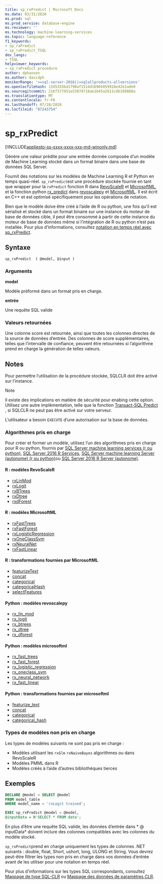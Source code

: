 ```yaml
---
title: sp_rxPredict | Microsoft Docs
ms.date: 03/31/2020
ms.prod: sql
ms.prod_service: database-engine
ms.reviewer: ''
ms.technology: machine-learning-services
ms.topic: language-reference
f1_keywords:
- sp_rxPredict
- sp_rxPredict_TSQL
dev_langs:
- TSQL
helpviewer_keywords:
- sp_rxPredict procedure
author: dphansen
ms.author: davidph
monikerRange: '>=sql-server-2016||=sqlallproducts-allversions'
ms.openlocfilehash: 13d5355bd1798af1514d16965059916e42e1ade0
ms.sourcegitcommit: 216f377451e53874718ae1645a2611cdb198808a
ms.translationtype: MT
ms.contentlocale: fr-FR
ms.lasthandoff: 07/28/2020
ms.locfileid: "87243754"
---
```

# <a name="sp_rxpredict"></a>sp_rxPredict  
[!INCLUDE[appliesto-ss-xxxx-xxxx-xxx-md-winonly.md](../../includes/appliesto-ss-xxxx-xxxx-xxx-md-winonly.md)]

Génère une valeur prédite pour une entrée donnée composée d’un modèle de Machine Learning stocké dans un format binaire dans une base de données SQL Server.

Fournit des notations sur les modèles de Machine Learning R et Python en temps quasi-réel. `sp_rxPredict`est une procédure stockée fournie en tant que wrapper pour la `rxPredict` fonction R dans [RevoScaleR](https://docs.microsoft.com/r-server/r-reference/revoscaler/revoscaler) et [MicrosoftML](https://docs.microsoft.com/r-server/r-reference/microsoftml/microsoftml-package), et la fonction python [rx_predict](https://docs.microsoft.com/machine-learning-server/python-reference/revoscalepy/rx-predict) dans [revoscalepy](https://docs.microsoft.com/machine-learning-server/python-reference/revoscalepy/revoscalepy-package) et [MicrosoftML](https://docs.microsoft.com/machine-learning-server/python-reference/microsoftml/microsoftml-package). Il est écrit en C++ et est optimisé spécifiquement pour les opérations de notation.

Bien que le modèle doive être créé à l’aide de R ou python, une fois qu’il est sérialisé et stocké dans un format binaire sur une instance du moteur de base de données cible, il peut être consommé à partir de cette instance du moteur de base de données même si l’intégration de R ou python n’est pas installée. Pour plus d’informations, consultez [notation en temps réel avec sp_rxPredict](https://docs.microsoft.com/sql/machine-learning/predictions/real-time-scoring).

## <a name="syntax"></a>Syntaxe

```
sp_rxPredict  ( @model, @input )
```

### <a name="arguments"></a>Arguments

**model**

Modèle préformé dans un format pris en charge. 

**entrée**

Une requête SQL valide

### <a name="return-values"></a>Valeurs retournées

Une colonne score est retournée, ainsi que toutes les colonnes directes de la source de données d’entrée.
Des colonnes de score supplémentaires, telles que l’intervalle de confiance, peuvent être retournées si l’algorithme prend en charge la génération de telles valeurs.

## <a name="remarks"></a>Notes

Pour permettre l’utilisation de la procédure stockée, SQLCLR doit être activé sur l’instance.

> [!NOTE]
> Il existe des implications en matière de sécurité pour enabing cette option. Utilisez une autre implémentation, telle que la fonction [Transact-SQL Predict](https://docs.microsoft.com/sql/t-sql/queries/predict-transact-sql?view=sql-server-2017) , si SQLCLR ne peut pas être activé sur votre serveur.

L’utilisateur a besoin `EXECUTE` d’une autorisation sur la base de données.

### <a name="supported-algorithms"></a>Algorithmes pris en charge

Pour créer et former un modèle, utilisez l’un des algorithmes pris en charge pour R ou python, fournis par [SQL Server machine learning services (r ou python)](https://docs.microsoft.com/sql/machine-learning/sql-server-machine-learning-services), [SQL Server 2016 R Services](https://docs.microsoft.com/sql/machine-learning/r/sql-server-r-services), [SQL Server machine learning Server (autonome) (r ou python)](https://docs.microsoft.com/sql/machine-learning/r/r-server-standalone)ou [SQL Server 2016 R Server (autonome)](https://docs.microsoft.com/sql/machine-learning/r/r-server-standalone?view=sql-server-2016).

#### <a name="r-revoscaler-models"></a>R : modèles RevoScaleR

  + [rxLinMod](https://docs.microsoft.com/machine-learning-server/r-reference/revoscaler/rxlinmod)
  + [rxLogit](https://docs.microsoft.com/machine-learning-server/r-reference/revoscaler/rxlogit)
  + [rxBTrees](https://docs.microsoft.com/machine-learning-server/r-reference/revoscaler/rxbtrees)
  + [rxDtree](https://docs.microsoft.com/machine-learning-server/r-reference/revoscaler/rxdtree)
  + [rxdForest](https://docs.microsoft.com/machine-learning-server/r-reference/revoscaler/rxdforest)

#### <a name="r-microsoftml-models"></a>R : modèles MicrosoftML

  + [rxFastTrees](https://docs.microsoft.com/machine-learning-server/r-reference/microsoftml/rxfasttrees)
  + [rxFastForest](https://docs.microsoft.com/machine-learning-server/r-reference/microsoftml/rxfastforest)
  + [rxLogisticRegression](https://docs.microsoft.com/machine-learning-server/r-reference/microsoftml/rxlogisticregression)
  + [rxOneClassSvm](https://docs.microsoft.com/machine-learning-server/r-reference/microsoftml/rxoneclasssvm)
  + [rxNeuralNet](https://docs.microsoft.com/machine-learning-server/r-reference/microsoftml/rxneuralnet)
  + [rxFastLinear](https://docs.microsoft.com/machine-learning-server/r-reference/microsoftml/rxfastlinear)

#### <a name="r-transformations-supplied-by-microsoftml"></a>R : transformations fournies par MicrosoftML

  + [featurizeText](https://docs.microsoft.com/machine-learning-server/r-reference/microsoftml/rxfasttrees)
  + [concat](https://docs.microsoft.com/machine-learning-server/r-reference/microsoftml/concat)
  + [categorical](https://docs.microsoft.com/machine-learning-server/r-reference/microsoftml/categorical)
  + [categoricalHash](https://docs.microsoft.com/machine-learning-server/r-reference/microsoftml/categoricalHash)
  + [selectFeatures](https://docs.microsoft.com/machine-learning-server/r-reference/microsoftml/selectFeatures)

#### <a name="python-revoscalepy-models"></a>Python : modèles revoscalepy

  + [rx_lin_mod](https://docs.microsoft.com/machine-learning-server/python-reference/revoscalepy/rx-lin-mod)
  + [rx_logit](https://docs.microsoft.com/machine-learning-server/python-reference/revoscalepy/rx-logit)
  + [rx_btrees](https://docs.microsoft.com/machine-learning-server/python-reference/revoscalepy/rx-btrees)
  + [rx_dtree](https://docs.microsoft.com/machine-learning-server/python-reference/revoscalepy/rx-dtree)
  + [rx_dforest](https://docs.microsoft.com/machine-learning-server/python-reference/revoscalepy/rx-dforest)


#### <a name="python-microsoftml-models"></a>Python : modèles microsoftml

  + [rx_fast_trees](https://docs.microsoft.com/machine-learning-server/python-reference/microsoftml/rx-fast-trees)
  + [rx_fast_forest](https://docs.microsoft.com/machine-learning-server/python-reference/microsoftml/rx-fast-forest)
  + [rx_logistic_regression](https://docs.microsoft.com/machine-learning-server/python-reference/microsoftml/rx-logistic-regression)
  + [rx_oneclass_svm](https://docs.microsoft.com/machine-learning-server/python-reference/microsoftml/rx-oneclass-svm)
  + [rx_neural_network](https://docs.microsoft.com/machine-learning-server/python-reference/microsoftml/rx-neural-network)
  + [rx_fast_linear](https://docs.microsoft.com/machine-learning-server/python-reference/microsoftml/rx-fast-linear)

#### <a name="python-transformations-supplied-by-microsoftml"></a>Python : transformations fournies par microsoftml

  + [featurize_text](https://docs.microsoft.com/machine-learning-server/python-reference/microsoftml/rx-fast-trees)
  + [concat](https://docs.microsoft.com/machine-learning-server/python-reference/microsoftml/concat)
  + [categorical](https://docs.microsoft.com/machine-learning-server/python-reference/microsoftml/categorical)
  + [categorical_hash](https://docs.microsoft.com/machine-learning-server/python-reference/microsoftml/categorical-hash)
  
### <a name="unsupported-model-types"></a>Types de modèles non pris en charge

Les types de modèles suivants ne sont pas pris en charge :

+ Modèles utilisant les `rxGlm` `rxNaiveBayes` algorithmes ou dans RevoScaleR
+ Modèles PMML dans R
+ Modèles créés à l’aide d’autres bibliothèques tierces 

## <a name="examples"></a>Exemples

```sql
DECLARE @model = SELECT @model 
FROM model_table 
WHERE model_name = 'rxLogit trained';

EXEC sp_rxPredict @model = @model,
@inputData = N'SELECT * FROM data';
```

En plus d’être une requête SQL valide, les données d’entrée dans * \@ inputData* doivent inclure des colonnes compatibles avec les colonnes du modèle stocké.

`sp_rxPredict`prend en charge uniquement les types de colonnes .NET suivants : double, float, Short, ushort, long, ULONG et String. Vous devrez peut-être filtrer les types non pris en charge dans vos données d’entrée avant de les utiliser pour une notation en temps réel. 

  Pour plus d’informations sur les types SQL correspondants, consultez [Mappage de type SQL-CLR](/dotnet/framework/data/adonet/sql/linq/sql-clr-type-mapping) ou [Mappage des données de paramètres CLR](../clr-integration-database-objects-types-net-framework/mapping-clr-parameter-data.md).

